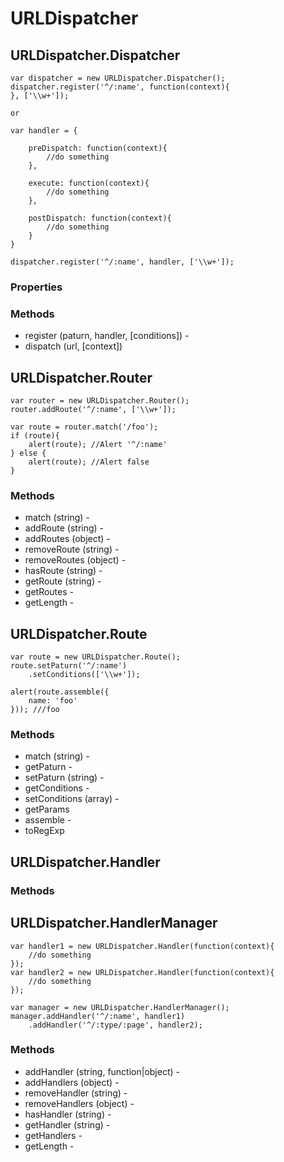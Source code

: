 URLDispatcher
=======================================





URLDispatcher.Dispatcher
---------------------------------------

	var dispatcher = new URLDispatcher.Dispatcher();
	dispatcher.register('^/:name', function(context){
	}, ['\\w+']);
	
	or
	
	var handler = {
	
		preDispatch: function(context){
			//do something
		},
	
		execute: function(context){
			//do something
		},
	
		postDispatch: function(context){
			//do something
		}
	}
	
	dispatcher.register('^/:name', handler, ['\\w+']);

### Properties

### Methods

* register (paturn, handler, [conditions]) - 
* dispatch (url, [context])



URLDispatcher.Router
---------------------------------------

	var router = new URLDispatcher.Router();
	router.addRoute('^/:name', ['\\w+']);
	
	var route = router.match('/foo');
	if (route){
		alert(route); //Alert '^/:name'
	} else {
		alert(route); //Alert false
	}

### Methods

* match (string) - 
* addRoute (string) - 
* addRoutes (object) - 
* removeRoute (string) - 
* removeRoutes (object) - 
* hasRoute (string) - 
* getRoute (string) - 
* getRoutes - 
* getLength - 


URLDispatcher.Route
---------------------------------------

	var route = new URLDispatcher.Route();
	route.setPaturn('^/:name')
		.setConditions(['\\w+']);

	alert(route.assemble({
		name: 'foo'
	})); ///foo


### Methods

* match (string) - 
* getPaturn -
* setPaturn (string) - 
* getConditions - 
* setConditions (array) - 
* getParams
* assemble - 
* toRegExp




URLDispatcher.Handler
---------------------------------------

### Methods






URLDispatcher.HandlerManager
---------------------------------------

	var handler1 = new URLDispatcher.Handler(function(context){
		//do something
	});
	var handler2 = new URLDispatcher.Handler(function(context){
		//do something
	});

	var manager = new URLDispatcher.HandlerManager();
	manager.addHandler('^/:name', handler1)
		.addHandler('^/:type/:page', handler2);

### Methods

* addHandler (string, function|object) - 
* addHandlers (object) - 
* removeHandler (string) -
* removeHandlers (object) - 
* hasHandler (string) -
* getHandler (string) -
* getHandlers - 
* getLength - 